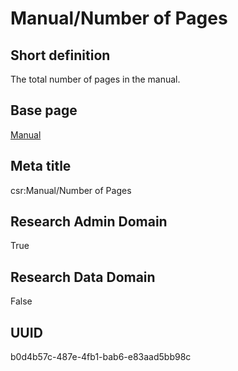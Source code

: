 # Manual/Number of Pages
## Short definition
The total number of pages in the manual.
## Base page
[Manual](https://github.com/EuroCRIS/CASRAI-Dictionairies/blob/main/Objects/Manual.md)
## Meta title
csr:Manual/Number of Pages
## Research Admin Domain
True
## Research Data Domain
False
## UUID
b0d4b57c-487e-4fb1-bab6-e83aad5bb98c
